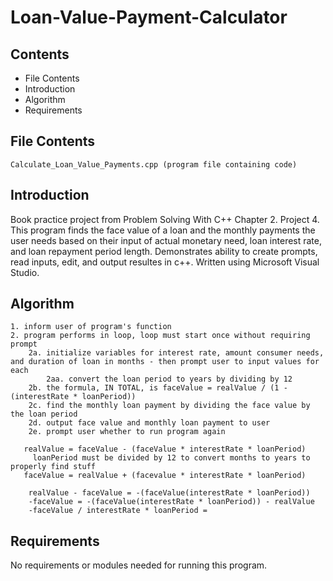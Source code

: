 # Loan-Value-Payment-Calculator

Contents
---------------------
* File Contents
* Introduction
* Algorithm
* Requirements

## File Contents
	
	Calculate_Loan_Value_Payments.cpp (program file containing code)

## Introduction
Book practice project from Problem Solving With C++ Chapter 2. Project 4.
This program finds the face value of a loan and the monthly payments the user needs based on their input of actual monetary need, loan interest rate, and loan repayment period length. Demonstrates ability to create prompts, read inputs, edit, and output resultes in c++.
Written using Microsoft Visual Studio. 

## Algorithm

	1. inform user of program's function
	2. program performs in loop, loop must start once without requiring prompt
		2a. initialize variables for interest rate, amount consumer needs, and duration of loan in months - then prompt user to input values for each
			2aa. convert the loan period to years by dividing by 12
		2b. the formula, IN TOTAL, is faceValue = realValue / (1 - (interestRate * loanPeriod))
		2c. find the monthly loan payment by dividing the face value by the loan period
		2d. output face value and monthly loan payment to user
		2e. prompt user whether to run program again

       realValue = faceValue - (faceValue * interestRate * loanPeriod)
	     loanPeriod must be divided by 12 to convert months to years to properly find stuff
       faceValue = realValue + (facevalue * interestRate * loanPeriod)
         
        realValue - faceValue = -(faceValue(interestRate * loanPeriod))
        -faceValue = -(faceValue(interestRate * loanPeriod)) - realValue
        -faceValue / interestRate * loanPeriod = 


## Requirements
No requirements or modules needed for running this program. 
